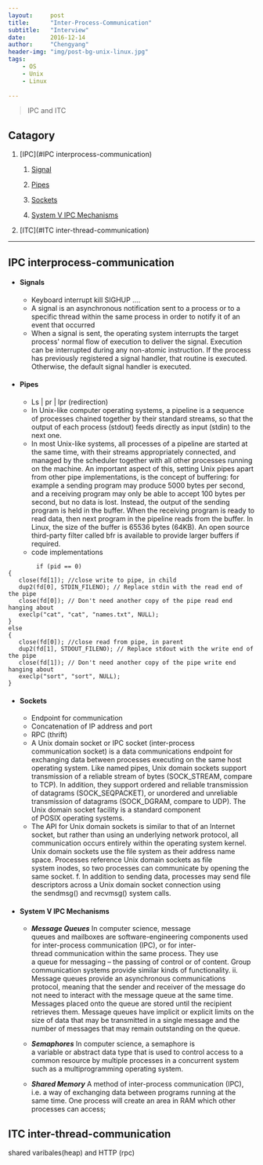 ```yaml
---
layout:     post
title:      "Inter-Process-Communication"
subtitle:   "Interview"
date:       2016-12-14
author:     "Chengyang"
header-img: "img/post-bg-unix-linux.jpg"
tags:
    - OS
    - Unix
    - Linux
        
---
```


> IPC and ITC


## Catagory
1. [IPC](#IPC interprocess-communication)

	1. [Signal](#Singnal)

	2. [Pipes](#Pipes)

	3. [Sockets](#Sockets)

	4. [System V IPC Mechanisms](#System-V-IPC-Mechanisms)
2. [ITC](#ITC inter-thread-communication)


---
## IPC interprocess-communication

- #### Signals
	- Keyboard interrupt kill SIGHUP ….
	- A signal is an asynchronous notification sent to a process or to a specific thread within the same process in order to notify it of an event that occurred
	- When a signal is sent, the operating system interrupts the target process' normal flow of execution to deliver the signal. Execution can be interrupted during any non-atomic instruction. If the process has previously registered a signal handler, that routine is executed. Otherwise, the default signal handler is executed.

- #### Pipes
    - Ls | pr | lpr (redirection)
	- In Unix-like computer operating systems, a pipeline is a sequence of processes chained together by their standard streams, so that the output of each process (stdout) feeds directly as input (stdin) to the next one.
	- In most Unix-like systems, all processes of a pipeline are started at the same time, with their streams appropriately connected, and managed by the scheduler together with all other processes running on the machine. An important aspect of this, setting Unix pipes apart from other pipe implementations, is the concept of buffering: for example a sending program may produce 5000 bytes per second, and a receiving program may only be able to accept 100 bytes per second, but no data is lost. Instead, the output of the sending program is held in the buffer. When the receiving program is ready to read data, then next program in the pipeline reads from the buffer. In Linux, the size of the buffer is 65536 bytes (64KB). An open source third-party filter called bfr is available to provide larger buffers if required.
	- code implementations
```
		if (pid == 0)  
{  
   close(fd[1]); //close write to pipe, in child
   dup2(fd[0], STDIN_FILENO); // Replace stdin with the read end of the pipe
   close(fd[0]); // Don't need another copy of the pipe read end hanging about
   execlp("cat", "cat", "names.txt", NULL);
}
else
{
   close(fd[0]); //close read from pipe, in parent
   dup2(fd[1], STDOUT_FILENO); // Replace stdout with the write end of the pipe
   close(fd[1]); // Don't need another copy of the pipe write end hanging about
   execlp("sort", "sort", NULL);
}
```
- #### Sockets
	- Endpoint for communication
	- Concatenation of IP address and port
	- RPC (thrift)
	- A Unix domain socket or IPC socket (inter-process communication socket) is a data communications endpoint for exchanging data between processes executing on the same host operating system. Like named pipes, Unix domain sockets support transmission of a reliable stream of bytes (SOCK_STREAM, compare to TCP). In addition, they support ordered and reliable transmission of datagrams (SOCK_SEQPACKET), or unordered and unreliable transmission of datagrams (SOCK_DGRAM, compare to UDP). The Unix domain socket facility is a standard component of POSIX operating systems.
	- The API for Unix domain sockets is similar to that of an Internet socket, but rather than using an underlying network protocol, all communication occurs entirely within the operating system kernel. Unix domain sockets use the file system as their address name space. Processes reference Unix domain sockets as file system inodes, so two processes can communicate by opening the same socket.
	f. In addition to sending data, processes may send file descriptors across a Unix domain socket connection using the sendmsg() and recvmsg() system calls.

- ####  System V IPC Mechanisms
	- ***Message Queues***
	In computer science, message queues and mailboxes are software-engineering components used for inter-process communication (IPC), or for inter-thread communication within the same process. They use a queue for messaging – the passing of control or of content. Group communication systems provide similar kinds of functionality.
			ii. Message queues provide an asynchronous communications protocol, meaning that the sender and receiver of the message do not need to interact with the message queue at the same time. Messages placed onto the queue are stored until the recipient retrieves them. Message queues have implicit or explicit limits on the size of data that may be transmitted in a single message and the number of messages that may remain outstanding on the queue.

	- ***Semaphores***
	In computer science, a semaphore is a variable or abstract data type that is used to control access to a common resource by multiple processes in a concurrent system such as a multiprogramming operating system.

	- ***Shared Memory***
	A method of inter-process communication (IPC), i.e. a way of exchanging data between programs running at the same time. One process will create an area in RAM which other processes can access;
	
## ITC inter-thread-communication
shared varibales(heap) and HTTP (rpc) 


